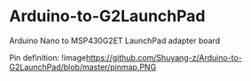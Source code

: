 # Arduino-to-G2LaunchPad
Arduino Nano to MSP430G2ET LaunchPad adapter board

Pin definition:
!image<https://github.com/Shuyang-z/Arduino-to-G2LaunchPad/blob/master/pinmap.PNG>
